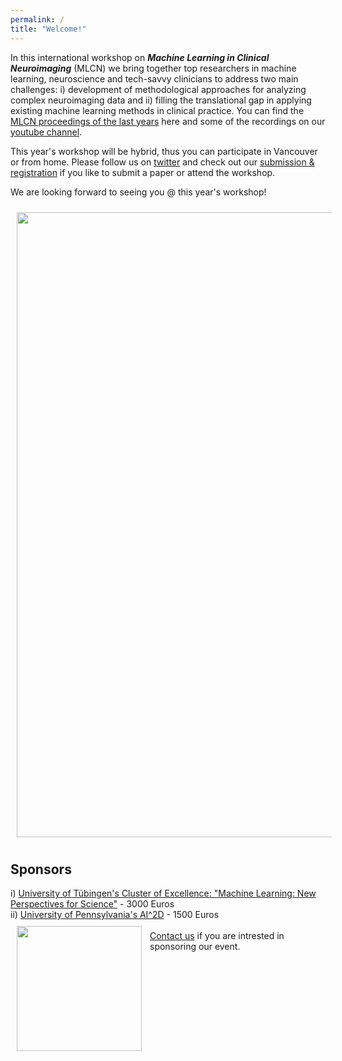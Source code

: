 ```yaml
---
permalink: /
title: "Welcome!"
---
```


In this international workshop on ***Machine Learning in Clinical Neuroimaging*** (MLCN) we bring together top researchers in machine learning, neuroscience and tech-savvy clinicians to address two main challenges: i) development of methodological approaches for analyzing complex neuroimaging data and ii) filling the translational gap in applying existing machine learning methods in clinical practice. You can find the [MLCN proceedings of the last years](https://link.springer.com/conference/mlcn) here and some of the recordings on our [youtube channel](https://www.youtube.com/channel/UC7RKhS5bHKiuYXdaBolX6Og).

This year's workshop will be hybrid, thus you can participate in Vancouver or from home. Please follow us on [twitter](https://twitter.com/MLCNworkshop) and check out our [submission & registration](https://mlcnworkshop.github.io/submissions/) if you like to submit a paper or attend the workshop.

We are looking forward to seeing you @ this year's workshop!

<img align="center" src="https://mlcnworkshop.github.io/images/vancouver_intro.png" width="1000 px" style="padding: 10px">

## Sponsors

i) [University of Tübingen's Cluster of Excellence: "Machine Learning: New Perspectives for Science"](http://www.ml-in-science.uni-tuebingen.de) - 3000 Euros
<br>
ii) [University of Pennsylvania's AI^2D](https://ai2d.med.upenn.edu) - 1500 Euros
<br>
<img align="left" src="https://mlcnworkshop.github.io/images/ml_logo.png" width="200 px" style="padding: 10px">
<br>
[Contact us](mailto:dr.thomas.wolfers@gmail.com) if you are intrested in sponsoring our event.
<br>

